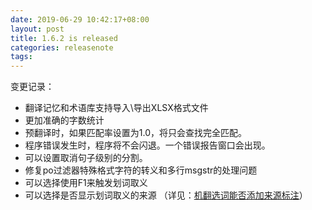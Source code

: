 ```yaml
---
date: 2019-06-29 10:42:17+08:00
layout: post
title: 1.6.2 is released
categories: releasenote
tags: 
---
```


变更记录：

* 翻译记忆和术语库支持导入\导出XLSX格式文件
* 更加准确的字数统计
* 预翻译时，如果匹配率设置为1.0，将只会查找完全匹配。
* 程序错误发生时，程序将不会闪退。一个错误报告窗口会出现。
* 可以设置取消句子级别的分割。
* 修复po过滤器特殊格式字符的转义和多行msgstr的处理问题
* 可以选择使用F1来触发划词取义
* 可以选择是否显示划词取义的来源 （详见：[机翻选词能否添加来源标注](https://github.com/xulihang/BasicCAT/issues/7)）


